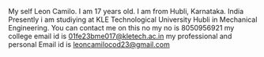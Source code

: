 My self Leon Camilo.
I am 17 years old. 
I am from Hubli, Karnataka. India
Presently i am studiying at KLE Technological University Hubli in Mechanical Engineering.
You can contact me on this no my no is 8050956921
my college email id is 01fe23bme017@kletech.ac.in
my professional and personal Email id is leoncamilocod23@gmail.com
